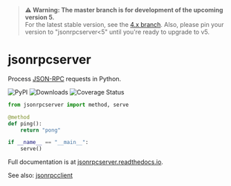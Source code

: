 > **⚠ Warning: The master branch is for development of the upcoming version 5.**  
> For the latest stable version, see the [4.x branch](https://github.com/bcb/jsonrpcserver/tree/4.x).
> Also, please pin your version to "jsonrpcserver<5" until you're ready to upgrade to v5.

# jsonrpcserver

Process [JSON-RPC](http://www.jsonrpc.org/) requests in Python.

![PyPI](https://img.shields.io/pypi/v/jsonrpcserver.svg)
![Downloads](https://pepy.tech/badge/jsonrpcserver)
![Coverage Status](https://coveralls.io/repos/github/bcb/jsonrpcserver/badge.svg?branch=master)

```python
from jsonrpcserver import method, serve

@method
def ping():
    return "pong"

if __name__ == "__main__":
    serve()
```

Full documentation is at [jsonrpcserver.readthedocs.io](https://jsonrpcserver.readthedocs.io/).

See also: [jsonrpcclient](https://github.com/bcb/jsonrpcclient)
